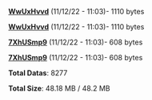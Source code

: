 [**WwUxHvvd**](/data/WwUxHvvd.txt) (11/12/22 - 11:03)- 1110 bytes

[**WwUxHvvd**](/data/WwUxHvvd.txt) (11/12/22 - 11:03)- 1110 bytes

[**7XhUSmp9**](/data/7XhUSmp9.txt) (11/12/22 - 11:03)- 608 bytes

[**7XhUSmp9**](/data/7XhUSmp9.txt) (11/12/22 - 11:03)- 608 bytes

**Total Datas**: 8277

**Total Size**: 48.18 MB / 48.2 MB